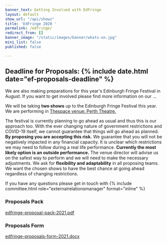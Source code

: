 ```yaml
---
banner_text: Getting Involved with EdFringe
layout: default
show_url: "/api/shows"
title: 'EdFringe 2020 '
permalink: /edfringe/
redirect_from: []
banner_image: "/static/images/banner/whats-on.jpg"
mini_list: false
published: false

---
```

## **Deadline for Proposals: {% include date.html date="ef-proposals-deadline" %}**

We are also making preparations for this year's Edinburgh Fringe Festival in August. If you want to get involved please find more information on our ...

We will be taking **two shows** up to the Edinburgh Fringe Festival this year. We are performing in [Thespace venue: Perth Theatre.](https://www.thespaceuk.com/venue-specifications/thespace-on-north-bridge-perth/ "TheSpace venue: Perth Theatre")

The festival is currently planning to go ahead as usual and thus this is our approach too. With the ever changing nature of government restrictions and COVID-19 itself, we cannot guarantee that things will go ahead as planned. **By proposing you are accepting this risk.** We guarantee that you will not be negatively impacted in any financial capacity. It is unclear which restrictions we may need to follow during a real life performance. **Currently the most likely option is an outside performance.** The venue director will advise us on the safest way to perform and we will need to make the necessary adjustments. We ask for **flexibility and adaptability** in all proposing teams. We want the chosen shows to have the best chance at going ahead regardless of changing restrictions.

If you have any questions please get in touch with {% include committee.html role="externalrelationsmanager" format="inline" %}

### Proposals Pack

[edfringe-proposal-pack-2021.pdf](/static/edfringe-proposal-pack-2021.pdf "edfringe-proposal-pack-2021.pdf")

### Proposals Form

[edfringe-proposals-form-2021.docx](/static/edfringe-proposals-form-2021.docx "edfringe-proposals-form-2021.docx")
